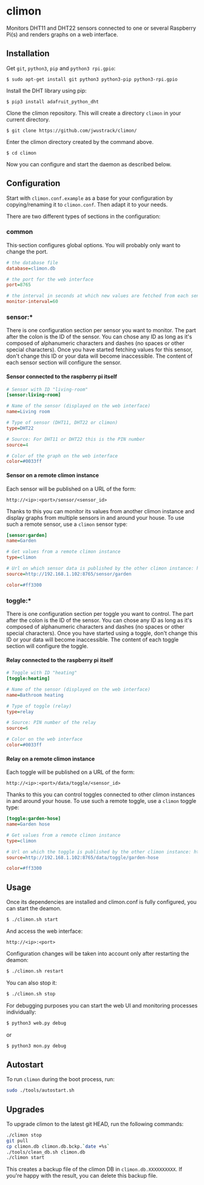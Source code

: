 # climon

Monitors DHT11 and DHT22 sensors connected to one or several Raspberry Pi(s) and renders graphs on a web interface.

## Installation

Get `git`, `python3`, `pip` and `python3 rpi.gpio`:

`$ sudo apt-get install git python3 python3-pip python3-rpi.gpio`

Install the DHT library using pip:

`$ pip3 install adafruit_python_dht`

Clone the climon repository. This will create a directory `climon` in your current directory.

`$ git clone https://github.com/jwustrack/climon/`

Enter the climon directory created by the command above.

`$ cd climon`

Now you can configure and start the daemon as described below.

## Configuration

Start with `climon.conf.example` as a base for your configuration by copying/renaming it to `climon.conf`.
Then adapt it to your needs.

There are two different types of sections in the configuration:

### common ###

This⋅section configures global options. You will probably only want to change the port.

```ini
# the database file
database=climon.db

# the port for the web interface
port=8765

# the interval in seconds at which new values are fetched from each sensor
monitor-interval=60
```

### sensor:* ###

There is one configuration section per sensor you want to monitor. The part after the colon is the ID of the sensor. You can chose any ID as long as it's composed of alphanumeric characters and dashes (no spaces or other special characters).
Once you have started fetching values for this sensor, don't change this ID or your data will become inaccessible.
The content of each sensor section will configure the sensor.

#### Sensor connected to the raspberry pi itself ####

```ini
# Sensor with ID "living-room"
[sensor:living-room]

# Name of the sensor (displayed on the web interface)
name=Living room

# Type of sensor (DHT11, DHT22 or climon)
type=DHT22

# Source: For DHT11 or DHT22 this is the PIN number
source=4

# Color of the graph on the web interface
color=#0033ff
```
#### Sensor on a remote climon instance ####

Each sensor will be published on a URL of the form:

`http://<ip>:<port>/sensor/<sensor_id>`

Thanks to this you can monitor its values from another climon instance and display graphs from multiple sensors in and around your house. To use such a remote sensor, use a `climon` sensor type:


```ini
[sensor:garden]
name=Garden

# Get values from a remote climon instance
type=climon

# Url on which sensor data is published by the other climon instance: http://<ip>:<port>/sensor/<sensor_id>
source=http://192.168.1.102:8765/sensor/garden

color=#ff3300
```

### toggle:* ###

There is one configuration section per toggle you want to control. The part after the colon is the ID of the sensor. You can chose any ID as long as it's composed of alphanumeric characters and dashes (no spaces or other special characters).
Once you have started using a toggle, don't change this ID or your data will become inaccessible.
The content of each toggle section will configure the toggle.

#### Relay connected to the raspberry pi itself ####

```ini
# Toggle with ID "heating"
[toggle:heating]

# Name of the sensor (displayed on the web interface)
name=Bathroom heating

# Type of toggle (relay)
type=relay

# Source: PIN number of the relay
source=6

# Color on the web interface
color=#0033ff
```
#### Relay on a remote climon instance ####

Each toggle will be published on a URL of the form:

`http://<ip>:<port>/data/toggle/<sensor_id>`

Thanks to this you can control toggles connected to other climon instances in and around your house. To use such a remote toggle, use a `climon` toggle type:


```ini
[toggle:garden-hose]
name=Garden hose

# Get values from a remote climon instance
type=climon

# Url on which the toggle is published by the other climon instance: http://<ip>:<port>/data/toggle/<toggle_id>
source=http://192.168.1.102:8765/data/toggle/garden-hose

color=#ff3300
```

## Usage

Once its dependencies are installed and climon.conf is fully configured, you can start the deamon.
```sh
$ ./climon.sh start
```

And access the web interface:

`http://<ip>:<port>`

Configuration changes will be taken into account only after restarting the deamon:

```sh
$ ./climon.sh restart
```
You can also stop it:

```sh
$ ./climon.sh stop
```
For debugging purposes you can start the web UI and monitoring processes individually:

```sh
$ python3 web.py debug
```
or
```sh
$ python3 mon.py debug
```

## Autostart

To run `climon` during the boot process, run:

```sh
sudo ./tools/autostart.sh
```

## Upgrades

To upgrade climon to the latest git HEAD, run the following commands:

```sh
./climon stop
git pull
cp climon.db climon.db.bckp.`date +%s`
./tools/clean_db.sh climon.db
./climon start
```

This creates a backup file of the climon DB in `climon.db.XXXXXXXXXX`.
If you're happy with the result, you can delete this backup file.
